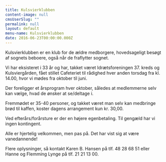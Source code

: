 ```yaml
---
title: Kulsvierklubben
content-image: null
cmsUserSlug: ""
permalink: null
layout: default
menu-name: Kulsvierklubben
date: 2016-06-23T00:00:00.000Z
---
```


Kulsvierklubben er en klub for de ældre medborgere, hovedsageligt besøgt af sognets beboere, også når de fraflytter sognet.

Vi har eksisteret i 33 år og har, takket været Idrætsforeningen 37. kreds og Kulsviergården, fået stillet Cafeteriet til rådighed hver anden torsdag fra kl. 14.00, hvor vi mødes fra oktober til juni.

Der foreligger et årsprogram hver oktober, således at medlemmerne selv kan vælge, hvad de ønsker at se/deltage i.

Fremmødet er 35-40 personer, og takket været man selv kan medbringe brød til kaffen, koster dagens arrangement kun kr. 30,00. 

Ved efterårs/forårsture er der en højere egenbetaling. Til gengæld har vi ingen kontingent.

Alle er hjertelig velkommen, men pas på. Det har vist sig at være vanedannende!

Flere oplysninger, så kontakt Karen B. Hansen på tlf. 48 28 68 51 eller Hanne og Flemming Lynge på tlf. 21 21 13 00.
